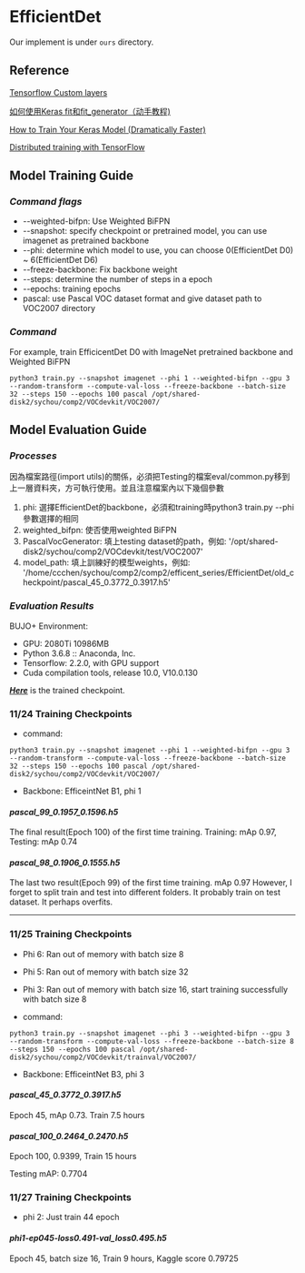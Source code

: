 # EfficientDet

Our implement is under ```ours``` directory.

## Reference

[Tensorflow Custom layers](https://www.tensorflow.org/tutorials/customization/custom_layers)

[如何使用Keras fit和fit_generator（动手教程)](https://blog.csdn.net/learning_tortosie/article/details/85243310)

[How to Train Your Keras Model (Dramatically Faster)](https://towardsdatascience.com/how-to-train-your-model-dramatically-faster-9ad063f0f718)

[Distributed training with TensorFlow](https://www.tensorflow.org/guide/distributed_training)

## Model Training Guide

### ***Command flags***
- --weighted-bifpn: Use Weighted BiFPN 
- --snapshot: specify checkpoint or pretrained model, you can use imagenet as pretrained backbone
- --phi: determine which model to use, you can choose 0(EfficientDet D0) ~ 6(EfficientDet D6) 
- --freeze-backbone: Fix backbone weight
- --steps: determine the number of steps in a epoch
- --epochs: training epochs
- pascal: use Pascal VOC dataset format and give dataset path to VOC2007 directory

### ***Command***
For example, train EfficicentDet D0 with ImageNet pretrained backbone and Weighted BiFPN

```python3 train.py --snapshot imagenet --phi 1 --weighted-bifpn --gpu 3 --random-transform --compute-val-loss --freeze-backbone --batch-size 32 --steps 150 --epochs 100 pascal /opt/shared-disk2/sychou/comp2/VOCdevkit/VOC2007/```

## Model Evaluation Guide
### ***Processes***

因為檔案路徑(import utils)的關係，必須把Testing的檔案eval/common.py移到上一層資料夾，方可執行使用。並且注意檔案內以下幾個參數
1. phi: 選擇EfficientDet的backbone，必須和training時python3 train.py --phi參數選擇的相同
2. weighted_bifpn: 使否使用weighted BiFPN
3. PascalVocGenerator: 填上testing dataset的path，例如: '/opt/shared-disk2/sychou/comp2/VOCdevkit/test/VOC2007'
4. model_path: 填上訓練好的模型weights，例如: '/home/ccchen/sychou/comp2/comp2/efficent_series/EfficientDet/old_checkpoint/pascal_45_0.3772_0.3917.h5'
   
### ***Evaluation Results***

BUJO+ Environment:
- GPU: 2080Ti 10986MB
- Python 3.6.8 :: Anaconda, Inc.
- Tensorflow: 2.2.0, with GPU support
- Cuda compilation tools, release 10.0, V10.0.130

[***Here***](https://drive.google.com/drive/folders/1xFXLxnsf_HqB7hy66OikNNzLpItV3ctG) is the  trained checkpoint.

### 11/24 Training Checkpoints

- command:

```python3 train.py --snapshot imagenet --phi 1 --weighted-bifpn --gpu 3 --random-transform --compute-val-loss --freeze-backbone --batch-size 32 --steps 150 --epochs 100 pascal /opt/shared-disk2/sychou/comp2/VOCdevkit/VOC2007/```

- Backbone: EfficeintNet B1, phi 1

#### ***pascal_99_0.1957_0.1596.h5***
The final result(Epoch 100) of the first time training. Training: mAp 0.97, Testing: mAp 0.74

#### ***pascal_98_0.1906_0.1555.h5***
The last two result(Epoch 99) of the first time training. mAp 0.97
However, I forget to split train and test into different folders. It probably train on test dataset.
It perhaps overfits.

---
### 11/25 Training Checkpoints

- Phi 6: Ran out of memory with batch size 8
- Phi 5: Ran out of memory with batch size 32
- Phi 3: Ran out of memory with batch size 16, start training successfully with batch size 8

- command:

```python3 train.py --snapshot imagenet --phi 3 --weighted-bifpn --gpu 3 --random-transform --compute-val-loss --freeze-backbone --batch-size 8 --steps 150 --epochs 100 pascal /opt/shared-disk2/sychou/comp2/VOCdevkit/trainval/VOC2007/```

- Backbone: EfficeintNet B3, phi 3

#### ***pascal_45_0.3772_0.3917.h5***
Epoch 45, mAp 0.73. Train 7.5 hours

#### ***pascal_100_0.2464_0.2470.h5***
Epoch 100, 0.9399, Train 15 hours

Testing mAP: 0.7704

### 11/27 Training Checkpoints

- phi 2: Just train 44 epoch

#### ***phi1-ep045-loss0.491-val_loss0.495.h5***
Epoch 45, batch size 16, Train 9 hours, Kaggle score 0.79725
